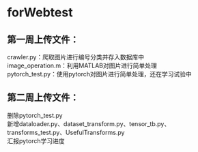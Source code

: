 # forWebtest
## 第一周上传文件：  
crawler.py：爬取图片进行编号分类并存入数据库中  
image_operation.m：利用MATLAB对图片进行简单处理  
pytorch_test.py：使用pytorch对图片进行简单处理，还在学习试验中

## 第二周上传文件：  
删除pytorch_test.py  
新增dataloader.py、dataset_transform.py、tensor_tb.py、transforms_test.py、UsefulTransforms.py  
汇报pytorch学习进度

